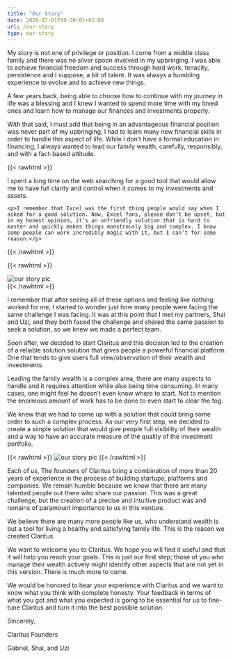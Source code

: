 ```yaml
---
title: "Our Story"
date: 2020-07-01T09:30:01+03:00
url: /our-story
type: our-story
---
```

My story is not one of privilege or position. I come from a middle class family and there was no silver spoon involved in my upbringing. I was able to achieve financial freedom and success through hard work, tenacity, persistence and I suppose, a bit of talent. It was always a humbling experience to evolve and to achieve new things.

A few years back, being able to choose how to continue with my journey in life was a blessing and I knew I wanted to spend more time with my loved ones and learn how to manage our finances and investments properly.

With that said, I must add that being in an advantageous financial position was never part of my upbringing, I had to learn many new financial skills in order to handle this aspect of life.   While I don’t have a formal education in financing, I always wanted to lead our family wealth, carefully, responsibly, and with a fact-based attitude.
 
{{< rawhtml >}}
<div class="our-story-img">
    <p>I spent a long time on the web searching for a good tool that would allow me to have full clarity and control when it comes to my investments and assets.</p>
    
    <p>I remember that Excel was the first thing people would say when I asked for a good solution. Now, Excel fans, please don’t be upset, but in my honest opinion, it’s an unfriendly solution that is hard to master and quickly makes things monstrously big and complex. I know some people can work incredibly magic with it, but I can’t for some reason.</p>
</div>
{{< /rawhtml >}}

{{< rawhtml >}}
<div class="our-story-img">
    <img src="images/our-story-pic1.png" alt="our story pic">
</div>
{{< /rawhtml >}}
 

I remember that after seeing all of these options and feeling like nothing worked for me, I started to wonder just how many people were facing the same challenge I was facing. It was at this point that I met my partners, Shai and Uzi, and they both faced the challenge and shared the same passion to seek a solution, so we knew we made a perfect team.

Soon after, we decided to start Claritus and this decision led to the creation of a reliable solution solution that gives people a powerful financial platform. One that tends to give users full view/observation of their wealth and investments.

Leading the family wealth is a complex area, there are many aspects to handle and it requires attention while also being time consuming. In many cases, one might feel he doesn’t even know where to start. Not to mention the enormous amount of work has to be done to even start to clear the fog.

We knew that we had to come up with a solution that could bring some order to such a complex process. As our very first step, we decided to create a simple solution that would give people full visibility of their wealth and a way to have an accurate measure of the quality of the investment portfolio.

{{< rawhtml >}}
<img src="images/our-story-pic-2.png" alt="our story pic" class="has-bottom-margin-16">
{{< /rawhtml >}}

Each of us, The founders of Claritus bring a combination of more than 20 years of experience in the process of building startups, platforms and companies. We remain humble because we know that there are many talented people out there who share our passion. This was a great challenge, but the creation of a precise and intuitive product was and remains of paramount importance to us in this venture.

We believe there are many more people like us, who understand wealth is but a tool for living a healthy and satisfying family life. This is the reason we created Claritus.

We want to welcome you to Claritus. We hope you will find it useful and that it will help you reach your goals. This is just our first step; those of you who manage their wealth actively might identify other aspects that are not yet in this version. There is much more to come. 
 
We would be honored to hear your experience with Claritus and we want to know what you think with complete honesty. Your feedback in terms of what you got and what you expected is going to be essential for us to fine-tune Claritus and turn it into the best possible solution.

Sincerely,

Claritus Founders

Gabriel, Shai, and Uzi

